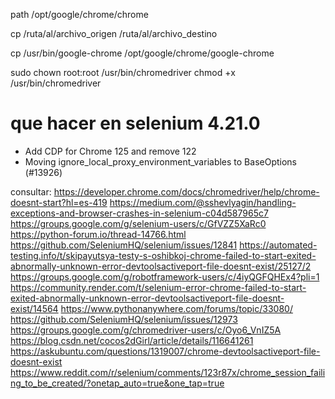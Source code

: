 path /opt/google/chrome/chrome

cp /ruta/al/archivo_origen /ruta/al/archivo_destino

cp /usr/bin/google-chrome /opt/google/chrome/google-chrome

sudo chown root:root /usr/bin/chromedriver
chmod +x /usr/bin/chromedriver

# que hacer en selenium 4.21.0
* Add CDP for Chrome 125 and remove 122
* Moving ignore_local_proxy_environment_variables to BaseOptions (#13926)



consultar:
https://developer.chrome.com/docs/chromedriver/help/chrome-doesnt-start?hl=es-419
https://medium.com/@sshevlyagin/handling-exceptions-and-browser-crashes-in-selenium-c04d587965c7
https://groups.google.com/g/selenium-users/c/GfVZZ5XaRc0
https://python-forum.io/thread-14766.html
https://github.com/SeleniumHQ/selenium/issues/12841
https://automated-testing.info/t/skipayutsya-testy-s-oshibkoj-chrome-failed-to-start-exited-abnormally-unknown-error-devtoolsactiveport-file-doesnt-exist/25127/2
https://groups.google.com/g/robotframework-users/c/4iyQGFQHEx4?pli=1
https://community.render.com/t/selenium-error-chrome-failed-to-start-exited-abnormally-unknown-error-devtoolsactiveport-file-doesnt-exist/14564
https://www.pythonanywhere.com/forums/topic/33080/
https://github.com/SeleniumHQ/selenium/issues/12973
https://groups.google.com/g/chromedriver-users/c/Oyo6_VnIZ5A
https://blog.csdn.net/cocos2dGirl/article/details/116641261
https://askubuntu.com/questions/1319007/chrome-devtoolsactiveport-file-doesnt-exist
https://www.reddit.com/r/selenium/comments/123r87x/chrome_session_failing_to_be_created/?onetap_auto=true&one_tap=true
